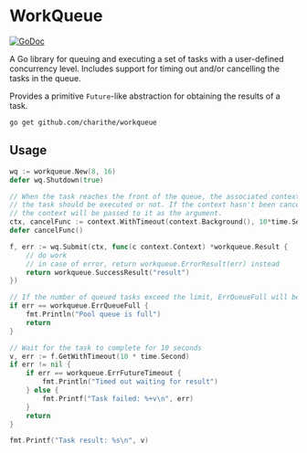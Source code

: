 WorkQueue
========

[![GoDoc](https://godoc.org/github.com/charithe/workqueue?status.svg)](https://godoc.org/github.com/charithe/workqueue)

A Go library for queuing and  executing a set of tasks with a user-defined concurrency level. Includes support 
for timing out and/or cancelling the tasks in the queue. 

Provides a primitive `Future`-like abstraction for obtaining the results of a task.


```
go get github.com/charithe/workqueue
```

Usage
-----

```go
wq := workqueue.New(8, 16)
defer wq.Shutdown(true)

// When the task reaches the front of the queue, the associated context will be used to determine whether
// the task should be executed or not. If the context hasn't been cancelled, the task will be started and
// the context will be passed to it as the argument.
ctx, cancelFunc := context.WithTimeout(context.Background(), 10*time.Second)
defer cancelFunc()

f, err := wq.Submit(ctx, func(c context.Context) *workqueue.Result {
    // do work
    // in case of error, return workqueue.ErrorResult(err) instead
    return workqueue.SuccessResult("result")
})

// If the number of queued tasks exceed the limit, ErrQueueFull will be returned
if err == workqueue.ErrQueueFull {
    fmt.Println("Pool queue is full")
    return
}

// Wait for the task to complete for 10 seconds
v, err := f.GetWithTimeout(10 * time.Second)
if err != nil {
    if err == workqueue.ErrFutureTimeout {
        fmt.Println("Timed out waiting for result")
    } else {
        fmt.Printf("Task failed: %+v\n", err)
    }
    return
}

fmt.Printf("Task result: %s\n", v)
```



